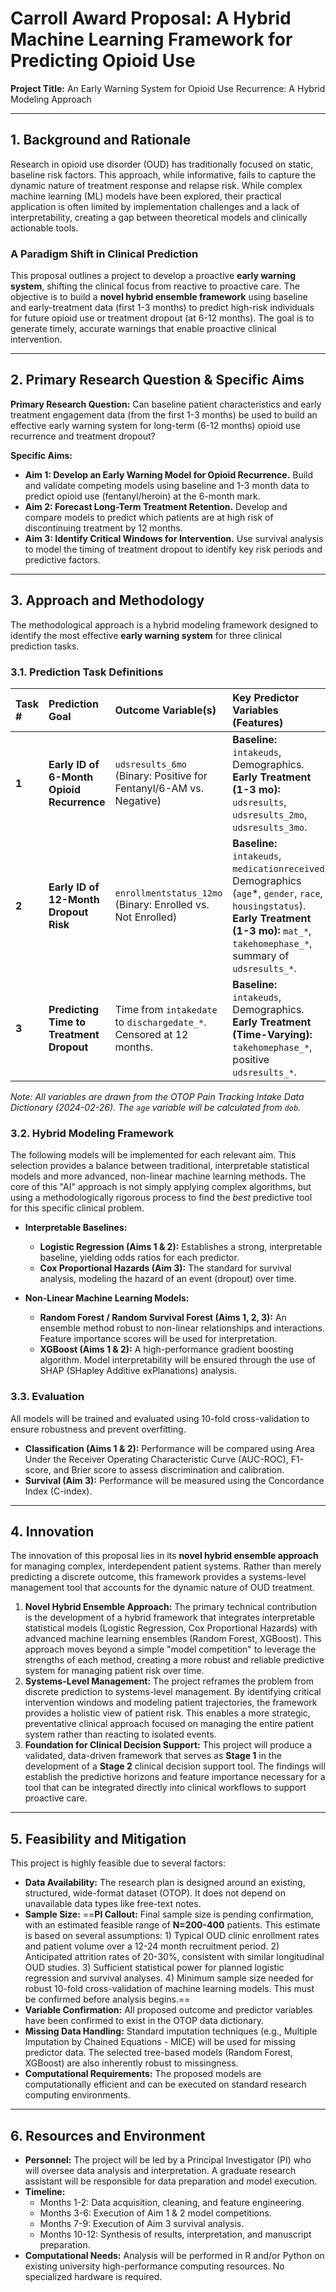 # Carroll Award Proposal: A Hybrid Machine Learning Framework for Predicting Opioid Use

**Project Title:** An Early Warning System for Opioid Use Recurrence: A Hybrid Modeling Approach

---

## 1. Background and Rationale

Research in opioid use disorder (OUD) has traditionally focused on static, baseline risk factors. This approach, while informative, fails to capture the dynamic nature of treatment response and relapse risk. While complex machine learning (ML) models have been explored, their practical application is often limited by implementation challenges and a lack of interpretability, creating a gap between theoretical models and clinically actionable tools.

### A Paradigm Shift in Clinical Prediction

This proposal outlines a project to develop a proactive **early warning system**, shifting the clinical focus from reactive to proactive care. The objective is to build a **novel hybrid ensemble framework** using baseline and early-treatment data (first 1-3 months) to predict high-risk individuals for future opioid use or treatment dropout (at 6-12 months). The goal is to generate timely, accurate warnings that enable proactive clinical intervention.

---

## 2. Primary Research Question & Specific Aims

**Primary Research Question:** Can baseline patient characteristics and early treatment engagement data (from the first 1-3 months) be used to build an effective early warning system for long-term (6-12 months) opioid use recurrence and treatment dropout?

**Specific Aims:**

*   **Aim 1: Develop an Early Warning Model for Opioid Recurrence.** Build and validate competing models using baseline and 1-3 month data to predict opioid use (fentanyl/heroin) at the 6-month mark.
*   **Aim 2: Forecast Long-Term Treatment Retention.** Develop and compare models to predict which patients are at high risk of discontinuing treatment by 12 months.
*   **Aim 3: Identify Critical Windows for Intervention.** Use survival analysis to model the timing of treatment dropout to identify key risk periods and predictive factors.

---

## 3. Approach and Methodology

The methodological approach is a hybrid modeling framework designed to identify the most effective **early warning system** for three clinical prediction tasks.

### 3.1. Prediction Task Definitions

| Task # | Prediction Goal | Outcome Variable(s) | Key Predictor Variables (Features) |
| :--- | :--- | :--- | :--- |
| **1** | **Early ID of 6-Month Opioid Recurrence** | `udsresults_6mo` (Binary: Positive for Fentanyl/6-AM vs. Negative) | **Baseline:** `intakeuds`, Demographics. <br> **Early Treatment (1-3 mo):** `udsresults`, `udsresults_2mo`, `udsresults_3mo`. |
| **2** | **Early ID of 12-Month Dropout Risk** | `enrollmentstatus_12mo` (Binary: Enrolled vs. Not Enrolled) | **Baseline:** `intakeuds`, `medicationreceived`, Demographics (`age`*, `gender`, `race`, `housingstatus`). <br> **Early Treatment (1-3 mo):** `mat_*`, `takehomephase_*`, summary of `udsresults_*`. |
| **3** | **Predicting Time to Treatment Dropout** | Time from `intakedate` to `dischargedate_*`. Censored at 12 months. | **Baseline:** `intakeuds`, Demographics. <br> **Early Treatment (Time-Varying):** `takehomephase_*`, positive `udsresults_*`. |

*Note: All variables are drawn from the OTOP Pain Tracking Intake Data Dictionary (2024-02-26). The `age` variable will be calculated from `dob`.*

### 3.2. Hybrid Modeling Framework

The following models will be implemented for each relevant aim. This selection provides a balance between traditional, interpretable statistical models and more advanced, non-linear machine learning methods. The core of this "AI" approach is not simply applying complex algorithms, but using a methodologically rigorous process to find the *best* predictive tool for this specific clinical problem.

*   **Interpretable Baselines:**
    *   **Logistic Regression (Aims 1 & 2):** Establishes a strong, interpretable baseline, yielding odds ratios for each predictor.
    *   **Cox Proportional Hazards (Aim 3):** The standard for survival analysis, modeling the hazard of an event (dropout) over time.

*   **Non-Linear Machine Learning Models:**
    *   **Random Forest / Random Survival Forest (Aims 1, 2, 3):** An ensemble method robust to non-linear relationships and interactions. Feature importance scores will be used for interpretation.
    *   **XGBoost (Aims 1 & 2):** A high-performance gradient boosting algorithm. Model interpretability will be ensured through the use of SHAP (SHapley Additive exPlanations) analysis.

### 3.3. Evaluation

All models will be trained and evaluated using 10-fold cross-validation to ensure robustness and prevent overfitting.
*   **Classification (Aims 1 & 2):** Performance will be compared using Area Under the Receiver Operating Characteristic Curve (AUC-ROC), F1-score, and Brier score to assess discrimination and calibration.
*   **Survival (Aim 3):** Performance will be measured using the Concordance Index (C-index).

---

## 4. Innovation

The innovation of this proposal lies in its **novel hybrid ensemble approach** for managing complex, interdependent patient systems. Rather than merely predicting a discrete outcome, this framework provides a systems-level management tool that accounts for the dynamic nature of OUD treatment.

1.  **Novel Hybrid Ensemble Approach:** The primary technical contribution is the development of a hybrid framework that integrates interpretable statistical models (Logistic Regression, Cox Proportional Hazards) with advanced machine learning ensembles (Random Forest, XGBoost). This approach moves beyond a simple "model competition" to leverage the strengths of each method, creating a more robust and reliable predictive system for managing patient risk over time.
2.  **Systems-Level Management:** The project reframes the problem from discrete prediction to systems-level management. By identifying critical intervention windows and modeling patient trajectories, the framework provides a holistic view of patient risk. This enables a more strategic, preventative clinical approach focused on managing the entire patient system rather than reacting to isolated events.
3.  **Foundation for Clinical Decision Support:** This project will produce a validated, data-driven framework that serves as **Stage 1** in the development of a **Stage 2** clinical decision support tool. The findings will establish the predictive horizons and feature importance necessary for a tool that can be integrated directly into clinical workflows to support proactive care.

---

## 5. Feasibility and Mitigation

This project is highly feasible due to several factors:

*   **Data Availability:** The research plan is designed around an existing, structured, wide-format dataset (OTOP). It does not depend on unavailable data types like free-text notes.
*   **Sample Size:** ==**PI Callout:** Final sample size is pending confirmation, with an estimated feasible range of **N=200-400** patients. This estimate is based on several assumptions: 1) Typical OUD clinic enrollment rates and patient volume over a 12-24 month recruitment period. 2) Anticipated attrition rates of 20-30%, consistent with similar longitudinal OUD studies. 3) Sufficient statistical power for planned logistic regression and survival analyses. 4) Minimum sample size needed for robust 10-fold cross-validation of machine learning models. This must be confirmed before analysis begins.==
*   **Variable Confirmation:** All proposed outcome and predictor variables have been confirmed to exist in the OTOP data dictionary.
*   **Missing Data Handling:** Standard imputation techniques (e.g., Multiple Imputation by Chained Equations - MICE) will be used for missing predictor data. The selected tree-based models (Random Forest, XGBoost) are also inherently robust to missingness.
*   **Computational Requirements:** The proposed models are computationally efficient and can be executed on standard research computing environments.

---

## 6. Resources and Environment

*   **Personnel:** The project will be led by a Principal Investigator (PI) who will oversee data analysis and interpretation. A graduate research assistant will be responsible for data preparation and model execution.
*   **Timeline:**
    *   Months 1-2: Data acquisition, cleaning, and feature engineering.
    *   Months 3-6: Execution of Aim 1 & 2 model competitions.
    *   Months 7-9: Execution of Aim 3 survival analysis.
    *   Months 10-12: Synthesis of results, interpretation, and manuscript preparation.
*   **Computational Needs:** Analysis will be performed in R and/or Python on existing university high-performance computing resources. No specialized hardware is required.